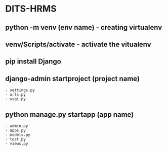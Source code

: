 # DITS-HRMS

## python -m venv (env name) - creating virtualenv

## venv/Scripts/activate - activate the vitualenv

## pip install Django

## django-admin startproject (project name)
    - settings.py
    - urls.py
    - wsgi.py
## python manage.py startapp (app name)
    - admin.py
    - apps.py
    - models.py
    - test.py
    - views.py
